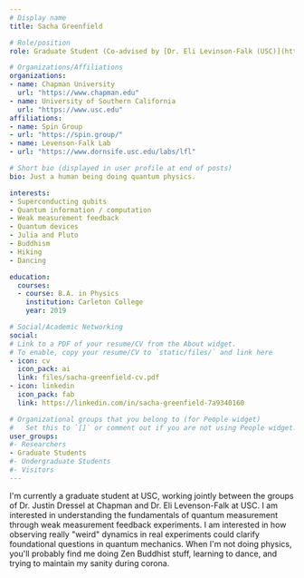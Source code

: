 ```yaml
---
# Display name
title: Sacha Greenfield

# Role/position
role: Graduate Student (Co-advised by [Dr. Eli Levinson-Falk (USC)](https://dornsife.usc.edu/labs/lfl/))

# Organizations/Affiliations
organizations:
- name: Chapman University 
  url: "https://www.chapman.edu"
- name: University of Southern California 
  url: "https://www.usc.edu"
affiliations:
- name: Spin Group
- url: "https://spin.group/"
- name: Levenson-Falk Lab
- url: "https://www.dornsife.usc.edu/labs/lfl"

# Short bio (displayed in user profile at end of posts)
bio: Just a human being doing quantum physics.

interests:
- Superconducting qubits
- Quantum information / computation
- Weak measurement feedback
- Quantum devices
- Julia and Pluto
- Buddhism
- Hiking
- Dancing

education:
  courses:
  - course: B.A. in Physics
    institution: Carleton College
    year: 2019

# Social/Academic Networking
social:
# Link to a PDF of your resume/CV from the About widget.
# To enable, copy your resume/CV to `static/files/` and link here 
- icon: cv
  icon_pack: ai
  link: files/sacha-greenfield-cv.pdf
- icon: linkedin
  icon_pack: fab
  link: https://linkedin.com/in/sacha-greenfield-7a9340160

# Organizational groups that you belong to (for People widget)
#   Set this to `[]` or comment out if you are not using People widget.
user_groups:
#- Researchers
- Graduate Students
#- Undergraduate Students
#- Visitors
---
```


I'm currently a graduate student at USC, working jointly between the groups of Dr. Justin Dressel at Chapman and Dr. Eli Levenson-Falk at USC. I am interested in understanding the fundamentals of quantum measurement through weak measurement feedback experiments. I am interested in how observing really "weird" dynamics in real experiments could clarify foundational questions in quantum mechanics. When I'm not doing physics, you'll probably find me doing Zen Buddhist stuff, learning to dance, and trying to maintain my sanity during corona.
